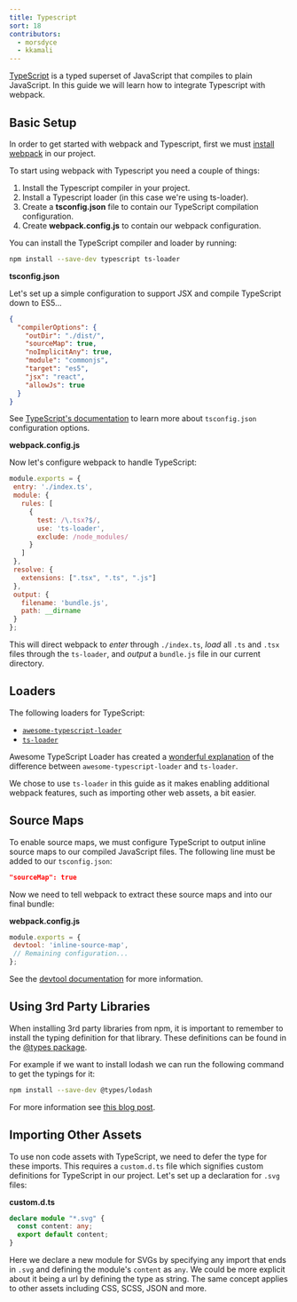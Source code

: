 ```yaml
---
title: Typescript
sort: 18
contributors:
  - morsdyce
  - kkamali
---
```


[TypeScript](https://www.typescriptlang.org) is a typed superset of JavaScript that compiles to plain JavaScript. In this guide we will learn how to integrate Typescript with webpack.


## Basic Setup

In order to get started with webpack and Typescript, first we must [install webpack](/guides/installation/) in our project.

To start using webpack with Typescript you need a couple of things:

1. Install the Typescript compiler in your project.
2. Install a Typescript loader (in this case we're using ts-loader).
3. Create a __tsconfig.json__ file to contain our TypeScript compilation configuration.
4. Create __webpack.config.js__ to contain our webpack configuration.

You can install the TypeScript compiler and loader by running:

 ``` bash
 npm install --save-dev typescript ts-loader
 ```

__tsconfig.json__

Let's set up a simple configuration to support JSX and compile TypeScript down to ES5...

``` json
{
  "compilerOptions": {
    "outDir": "./dist/",
    "sourceMap": true,
    "noImplicitAny": true,
    "module": "commonjs",
    "target": "es5",
    "jsx": "react",
    "allowJs": true
  }
}
```

See [TypeScript's documentation](https://www.typescriptlang.org/docs/handbook/tsconfig-json.html) to learn more about `tsconfig.json` configuration options.

__webpack.config.js__

Now let's configure webpack to handle TypeScript:

```js
module.exports = {
 entry: './index.ts',
 module: {
   rules: [
     {
       test: /\.tsx?$/,
       use: 'ts-loader',
       exclude: /node_modules/
     }
   ]
 },
 resolve: {
   extensions: [".tsx", ".ts", ".js"]
 },
 output: {
   filename: 'bundle.js',
   path: __dirname
 }
};
```

This will direct webpack to _enter_ through `./index.ts`, _load_ all `.ts` and `.tsx` files through the `ts-loader`, and _output_ a `bundle.js` file in our current directory.


## Loaders

The following loaders for TypeScript:

- [`awesome-typescript-loader`](https://github.com/s-panferov/awesome-typescript-loader)
- [`ts-loader`](https://github.com/TypeStrong/ts-loader)

Awesome TypeScript Loader has created a [wonderful explanation](https://github.com/s-panferov/awesome-typescript-loader#differences-between-ts-loader) of the difference between `awesome-typescript-loader` and `ts-loader`.

We chose to use `ts-loader` in this guide as it makes enabling additional webpack features, such as importing other web assets, a bit easier.


## Source Maps

To enable source maps, we must configure TypeScript to output inline source maps to our compiled JavaScript files. The following line must be added to our `tsconfig.json`:

``` json
"sourceMap": true
```

Now we need to tell webpack to extract these source maps and into our final bundle:

__webpack.config.js__

```js
module.exports = {
 devtool: 'inline-source-map',
 // Remaining configuration...
};
```

See the [devtool documentation](/configuration/devtool/) for more information.


## Using 3rd Party Libraries

When installing 3rd party libraries from npm, it is important to remember to install the typing definition for that library. These definitions can be found in the [@types package](https://github.com/DefinitelyTyped/DefinitelyTyped).

For example if we want to install lodash we can run the following command to get the typings for it:

``` bash
npm install --save-dev @types/lodash
```

For more information see [this blog post](https://blogs.msdn.microsoft.com/typescript/2016/06/15/the-future-of-declaration-files/).


## Importing Other Assets

To use non code assets with TypeScript, we need to defer the type for these imports. This requires a `custom.d.ts` file which signifies custom definitions for TypeScript in our project. Let's set up a declaration for `.svg` files:

__custom.d.ts__

```typescript
declare module "*.svg" {
  const content: any;
  export default content;
}
```

Here we declare a new module for SVGs by specifying any import that ends in `.svg` and defining the module's `content` as `any`. We could be more explicit about it being a url by defining the type as string. The same concept applies to other assets including CSS, SCSS, JSON and more.
